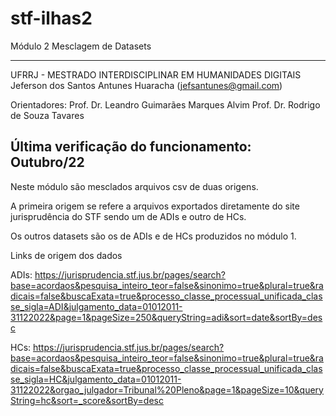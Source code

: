 # stf-ilhas2
Módulo 2 Mesclagem de Datasets

----------------------------------------------------------------
UFRRJ - MESTRADO INTERDISCIPLINAR EM HUMANIDADES DIGITAIS 
Jeferson dos Santos Antunes Huaracha (jefsantunes@gmail.com)

Orientadores: Prof. Dr. Leandro Guimarães Marques Alvim 
              Prof. Dr. Rodrigo de Souza Tavares

Última verificação do funcionamento: Outubro/22
----------------------------------------------------------------


Neste módulo são mesclados arquivos csv de duas origens. 

A primeira origem se refere a arquivos exportados diretamente do site jurisprudência do STF sendo um de ADIs e outro de HCs. 

Os outros datasets são os de ADIs e de HCs produzidos no módulo 1. 

Links de origem dos dados

ADIs: https://jurisprudencia.stf.jus.br/pages/search?base=acordaos&pesquisa_inteiro_teor=false&sinonimo=true&plural=true&radicais=false&buscaExata=true&processo_classe_processual_unificada_classe_sigla=ADI&julgamento_data=01012011-31122022&page=1&pageSize=250&queryString=adi&sort=date&sortBy=desc

HCs: https://jurisprudencia.stf.jus.br/pages/search?base=acordaos&pesquisa_inteiro_teor=false&sinonimo=true&plural=true&radicais=false&buscaExata=true&processo_classe_processual_unificada_classe_sigla=HC&julgamento_data=01012011-31122022&orgao_julgador=Tribunal%20Pleno&page=1&pageSize=10&queryString=hc&sort=_score&sortBy=desc


